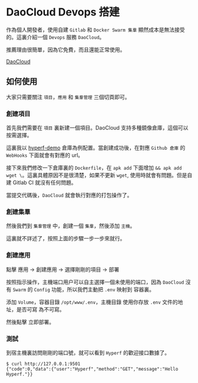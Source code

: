 # DaoCloud Devops 搭建

作為個人開發者，使用自建 `Gitlab` 和 `Docker Swarm 集羣` 顯然成本是無法接受的。這裏介紹一個 `Devops` 服務 `DaoCloud`。

推薦理由很簡單，因為它免費，而且還能正常使用。

[DaoCloud](https://dashboard.daocloud.io)

## 如何使用

大家只需要關注 `項目`，`應用` 和 `集羣管理` 三個切頁即可。

### 創建項目

首先我們需要在 `項目` 裏新建一個項目。DaoCloud 支持多種鏡像倉庫，這個可以按需選擇。

這裏我以 [hyperf-demo](https://github.com/limingxinleo/hyperf-demo) 倉庫為例配置。當創建成功後，在對應 `Github 倉庫` 的 `WebHooks` 下面就會有對應的 url。

接下來我們修改一下倉庫裏的 `Dockerfile`，在 `apk add` 下面增加 `&& apk add wget \`。這裏具體原因不是很清楚，如果不更新 `wget`, 使用時就會有問題。但是自建 Gitlab CI 就沒有任何問題。

當提交代碼後，`DaoCloud` 就會執行對應的打包操作了。

### 創建集羣 

然後我們到 `集羣管理` 中，創建一個 `集羣`，然後添加 `主機`。

這裏就不詳述了，按照上面的步驟一步一步來就行。

### 創建應用

點擊 應用 -> 創建應用 -> 選擇剛剛的項目 -> 部署

按照指示操作，主機端口用户可以自主選擇一個未使用的端口，因為 `DaoCloud` 沒有 `Swarm` 的 `Config` 功能，所以我們主動把 `.env` 映射到 容器裏。

添加 `Volume`，容器目錄 `/opt/www/.env`，主機目錄 使用你存放 `.env` 文件的地址，是否可寫 為不可寫。

然後點擊 立即部署。

### 測試

到宿主機裏訪問剛剛的端口號，就可以看到 `Hyperf` 的歡迎接口數據了。

```
$ curl http://127.0.0.1:9501
{"code":0,"data":{"user":"Hyperf","method":"GET","message":"Hello Hyperf."}}
```

